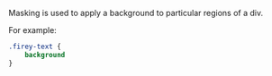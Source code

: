Masking is used to apply a background to particular regions of a div.

For example:
```css
.firey-text {
	background
}
```